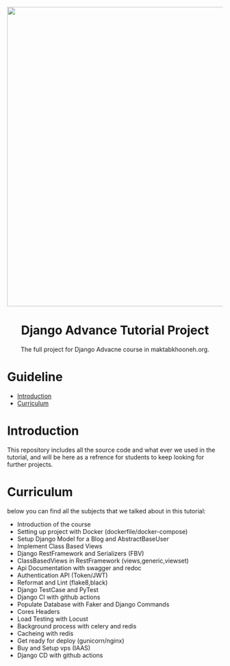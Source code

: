 
<p align="center">
  <img src="https://user-images.githubusercontent.com/29748439/193206907-8a98755f-37b3-4a53-82c2-936e7aea69d5.jpg" width=700>
  <h1 align="center">
    Django Advance Tutorial Project
  </h1>
<p align="center">The full project for Django Advacne course in maktabkhooneh.org.</p>
</p>


# Guideline
- [Introduction](#introduction)
- [Curriculum](#curriculum)


# Introduction

This repository includes all the source code and what ever we used in the tutorial, and will be here as a refrence for students to keep looking for further projects.

# Curriculum
below you can find all the subjects that we talked about in this tutorial:

- Introduction of the course
- Setting up project with Docker (dockerfile/docker-compose)
- Setup Django Model for a Blog and AbstractBaseUser
- Implement Class Based Views
- Django RestFramework and Serializers (FBV)
- ClassBasedViews in RestFramework (views,generic,viewset)
- Api Documentation with swagger and redoc
- Authentication API (Token/JWT)
- Reformat and Lint (flake8,black)
- Django TestCase and PyTest
- Django CI with github actions
- Populate Database with Faker and Django Commands
- Cores Headers
- Load Testing with Locust
- Background process with celery and redis
- Cacheing with redis
- Get ready for deploy (gunicorn/nginx)
- Buy and Setup vps (IAAS)
- Django CD with github actions
